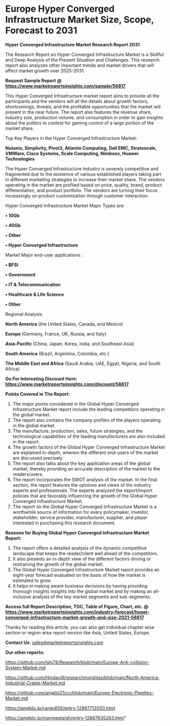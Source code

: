 # Europe Hyper Converged Infrastructure Market Size, Scope, Forecast to 2031

<strong>Hyper Converged Infrastructure Market Research Report 2031</strong>

The Research Report on Hyper Converged Infrastructure Market is a Skillful and Deep Analysis of the Present Situation and Challenges. This research report also analyzes other important trends and market drivers that will affect market growth over 2025-2031.

<strong>Request Sample Report @ <a href=https://www.marketreportsinsights.com/sample/56817>https://www.marketreportsinsights.com/sample/56817</a></strong>

This Hyper Converged Infrastructure market report aims to provide all the participants and the vendors will all the details about growth factors, shortcomings, threats, and the profitable opportunities that the market will present in the near future. The report also features the revenue share, industry size, production volume, and consumption in order to gain insights about the politics to contest for gaining control of a large portion of the market share.

Top Key Players in the Hyper Converged Infrastructure Market:

<strong>Nutanix, Simplivity, Pivot3, Atlantis Computing, Dell EMC, Stratoscale, VMWare, Cisco Systems, Scale Computing, Nimboxx, Huawei Technologies</strong>

The Hyper Converged Infrastructure Industry is severely competitive and fragmented due to the existence of various established players taking part in different marketing strategies to increase their market share. The vendors operating in the market are profiled based on price, quality, brand, product differentiation, and product portfolio. The vendors are turning their focus increasingly on product customization through customer interaction.

Hyper Converged Infrastructure Market Major Types are:

<strong>• 10Gb

• 40Gb

• Other

• Hyper Converged Infrastructure</strong>

Market Major end-user applications :

<strong>• BFSI

• Government

• IT & Telecommunication

• Healthcare & Life Science

• Other</strong>

Regional Analysis

</u><strong><b>North America</b></strong> (the United States, Canada, and Mexico)

<strong><b>Europe </b></strong>(Germany, France, UK, Russia, and Italy)

<strong><b>Asia-Pacific</b></strong> (China, Japan, Korea, India, and Southeast Asia)

<strong><b>South America</b></strong> (Brazil, Argentina, Colombia, etc.)

<strong><b>The Middle East and Africa</b></strong> (Saudi Arabia, UAE, Egypt, Nigeria, and South Africa)

<strong>Go For Interesting Discount Here: <a href=https://www.marketreportsinsights.com/discount/56817>https://www.marketreportsinsights.com/discount/56817</a></strong>

<strong>Points Covered in The Report:</strong>
<ol>
  <li>The major points considered in the Global Hyper Converged Infrastructure Market report include the leading competitors operating in the global market.</li>
  <li>The report also contains the company profiles of the players operating in the global market.</li>
  <li>The manufacture, production, sales, future strategies, and the technological capabilities of the leading manufacturers are also included in the report.</li>
  <li>The growth factors of the Global Hyper Converged Infrastructure Market are explained in-depth, wherein the different end-users of the market are discussed precisely.</li>
  <li>The report also talks about the key application areas of the global market, thereby providing an accurate description of the market to the readers/users.</li>
  <li>The report incorporates the SWOT analysis of the market. In the final section, the report features the opinions and views of the industry experts and professionals. The experts analyzed the export/import policies that are favorably influencing the growth of the Global Hyper Converged Infrastructure Market.</li>
  <li>The report on the Global Hyper Converged Infrastructure Market is a worthwhile source of information for every policymaker, investor, stakeholder, service provider, manufacturer, supplier, and player interested in purchasing this research document.</li>
</ol>
<strong>Reasons for Buying Global Hyper Converged Infrastructure Market Report:</strong>

<ol>
  <li>The report offers a detailed analysis of the dynamic competitive landscape that keeps the reader/client well ahead of the competitors.</li>
  <li>It also presents an in-depth view of the different factors driving or restraining the growth of the global market.</li>
  <li>The Global Hyper Converged Infrastructure Market report provides an eight-year forecast evaluated on the basis of how the market is estimated to grow.</li>
  <li>It helps in making aware business decisions by having providing thorough insights insights into the global market and by making an all-inclusive analysis of the key market segments and sub-segments.</li>
</ol>
<strong>Access full Report Description, TOC, Table of Figure, Chart, etc. @ <a href=https://www.marketreportsinsights.com/industry-forecast/hyper-converged-infrastructure-market-growth-and-size-2021-56817>https://www.marketreportsinsights.com/industry-forecast/hyper-converged-infrastructure-market-growth-and-size-2021-56817</a></strong>


Thanks for reading this article; you can also get individual chapter wise section or region wise report version like Asia, United States, Europe.

<strong>Contact Us:</strong>
sales@marketreportsinsights.com

<strong>Our other reports:</strong>

<a href=https://github.com/Ishi78/Research/blob/main/Europe-Anti-collision-System-Market.md>https://github.com/Ishi78/Research/blob/main/Europe-Anti-collision-System-Market.md</a>

<a href=https://github.com/Hindavi9/researchinsightss/blob/main/North-America-Industrial-Crates-Market.md>https://github.com/Hindavi9/researchinsightss/blob/main/North-America-Industrial-Crates-Market.md</a>

<a href=https://github.com/anjaliiii21/cc/blob/main/Europe-Electronic-Pipettes-Market.md>https://github.com/anjaliiii21/cc/blob/main/Europe-Electronic-Pipettes-Market.md</a>

<a href=https://ameblo.jp/cargo656/entry-12887712050.html>https://ameblo.jp/cargo656/entry-12887712050.html</a>

<a href=https://ameblo.jp/manmeetsigh/entry-12887635263.html>https://ameblo.jp/manmeetsigh/entry-12887635263.html</a>"
